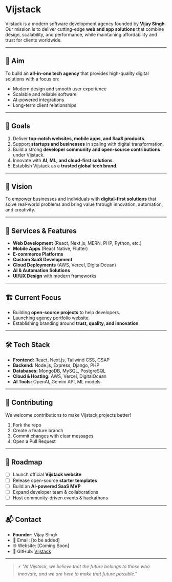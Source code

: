 # Vijstack

Vijstack is a modern software development agency founded by **Vijay Singh**.  
Our mission is to deliver cutting-edge **web and app solutions** that combine design, scalability, and performance, while maintaining affordability and trust for clients worldwide.

---

## 🌟 Aim

To build an **all-in-one tech agency** that provides high-quality digital solutions with a focus on:

- Modern design and smooth user experience
- Scalable and reliable software
- AI-powered integrations
- Long-term client relationships

---

## 🎯 Goals

1. Deliver **top-notch websites, mobile apps, and SaaS products**.
2. Support **startups and businesses** in scaling with digital transformation.
3. Build a strong **developer community and open-source contributions** under Vijstack.
4. Innovate with **AI, ML, and cloud-first solutions**.
5. Establish Vijstack as a **trusted global tech brand**.

---

## 🚀 Vision

To empower businesses and individuals with **digital-first solutions** that solve real-world problems and bring value through innovation, automation, and creativity.

---

## 🔑 Services & Features

- **Web Development** (React, Next.js, MERN, PHP, Python, etc.)
- **Mobile Apps** (React Native, Flutter)
- **E-commerce Platforms**
- **Custom SaaS Development**
- **Cloud Deployments** (AWS, Vercel, DigitalOcean)
- **AI & Automation Solutions**
- **UI/UX Design** with modern frameworks

---

## 🏗️ Current Focus

- Building **open-source projects** to help developers.
- Launching agency portfolio website.
- Establishing branding around **trust, quality, and innovation**.

---

## 🛠️ Tech Stack

- **Frontend:** React, Next.js, Tailwind CSS, GSAP
- **Backend:** Node.js, Express, Django, PHP
- **Databases:** MongoDB, MySQL, PostgreSQL
- **Cloud & Hosting:** AWS, Vercel, DigitalOcean
- **AI Tools:** OpenAI, Gemini API, ML models

---

## 🤝 Contributing

We welcome contributions to make Vijstack projects better!

1. Fork the repo
2. Create a feature branch
3. Commit changes with clear messages
4. Open a Pull Request

---

## 📌 Roadmap

- [ ] Launch official **Vijstack website**
- [ ] Release open-source **starter templates**
- [ ] Build an **AI-powered SaaS MVP**
- [ ] Expand developer team & collaborations
- [ ] Host community-driven events & hackathons

---

## 📬 Contact

- **Founder:** Vijay Singh
- 📧 Email: [to be added]
- 🌐 Website: [Coming Soon]
- 🐙 GitHub: [Vijstack](https://github.com/vijstack)

---

> ⚡ _"At Vijstack, we believe that the future belongs to those who innovate, and we are here to make that future possible."_
